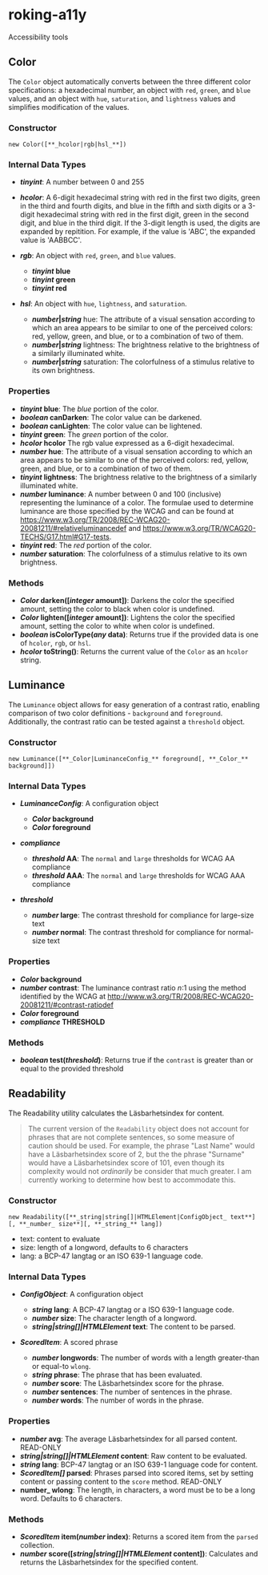 # roking-a11y
Accessibility tools

## Color
The `Color` object automatically converts between the three different color specifications: a hexadecimal number, an object with `red`, `green`, and `blue` values, and an object with `hue`, `saturation`, and `lightness` values and simplifies modification of the values.

### Constructor
```
new Color([**_hcolor|rgb|hsl_**])
```

### Internal Data Types
- **_tinyint_**: A number between 0 and 255

- **_hcolor_**: A 6-digit hexadecimal string with red in the first two digits, green in the third and fourth digits, and blue in the fifth and sixth digits or a 3-digit hexadecimal string with red in the first digit, green in the second digit, and blue in the third digit. If the 3-digit length is used, the digits are expanded by repitition. For example, if the value is 'ABC', the expanded value is 'AABBCC'.

- **_rgb_**: An object with `red`, `green`, and `blue` values.
  - **_tinyint_ blue**
  - **_tinyint_ green**
  - **_tinyint_ red**

- **_hsl_**: An object with `hue`, `lightness`, and `saturation`.
  - **_number_|_string_** hue: The attribute of a visual sensation according to which an area appears to be similar to one of the perceived colors: red, yellow, green, and blue, or to a combination of two of them.
  - **_number_|_string_** lightness: The brightness relative to the brightness of a similarly illuminated white.
  - **_number_|_string_** saturation: The colorfulness of a stimulus relative to its own brightness.

### Properties
- **_tinyint_ blue**: The _blue_ portion of the color.
- **_boolean_ canDarken**: The color value can be darkened.
- **_boolean_ canLighten**: The color value can be lightened.
- **_tinyint_ green**: The _green_ portion of the color.
- **_hcolor_ hcolor** The rgb value expressed as a 6-digit hexadecimal.
- **_number_ hue**: The attribute of a visual sensation according to which an area appears to be similar to one of the perceived colors: red, yellow, green, and blue, or to a combination of two of them.
- **_tinyint_ lightness**: The brightness relative to the brightness of a similarly illuminated white.
- **_number_ luminance**: A number between 0 and 100 (inclusive) representing the luminance of a color. The formulae used to determine luminance are those specified by the WCAG and can be found at https://www.w3.org/TR/2008/REC-WCAG20-20081211/#relativeluminancedef and https://www.w3.org/TR/WCAG20-TECHS/G17.html#G17-tests.
- **_tinyint_ red**: The _red_ portion of the color.
- **_number_ saturation**: The colorfulness of a stimulus relative to its own brightness.

### Methods
- **_Color_ darken([_integer_ amount])**: Darkens the color the specified amount, setting the color to black when color is undefined.
- **_Color_ lighten([_integer_ amount])**: Lightens the color the specified amount, setting the color to white when color is undefined.
- **_boolean_ isColorType(_any_ data)**: Returns true if the provided data is one of `hcolor`, `rgb`, or `hsl`.
- **_hcolor_ toString()**: Returns the current value of the `Color` as an `hcolor` string.


## Luminance
The `Luminance` object allows for easy generation of a contrast ratio, enabling comparison of two color definitions - `background` and `foreground`. Additionally, the contrast ratio can be tested against a `threshold` object.

### Constructor
```
new Luminance([**_Color|LuminanceConfig_** foreground[, **_Color_** background]])
```

### Internal Data Types
- **_LuminanceConfig_**: A configuration object
  - **_Color_ background**
  - **_Color_ foreground**

- **_compliance_**
  - **_threshold_ AA**: The `normal` and `large` thresholds for WCAG AA compliance
  - **_threshold_ AAA**: The `normal` and `large` thresholds for WCAG AAA compliance

- **_threshold_**
  - **_number_ large**: The contrast threshold for compliance for large-size text
  - **_number_ normal**: The contrast threshold for compliance for normal-size text

### Properties
- **_Color_ background**
- **_number_ contrast**: The luminance contrast ratio _n_:1 using the method identified by the WCAG at http://www.w3.org/TR/2008/REC-WCAG20-20081211/#contrast-ratiodef
- **_Color_ foreground**
- **_compliance_ THRESHOLD**

### Methods
- **_boolean_ test(_threshold_)**: Returns true if the `contrast` is greater than or equal to the provided threshold


## Readability
The Readability utility calculates the Läsbarhetsindex for content.

> The current version of the `Readability` object does not account for phrases that are not complete sentences, so some measure of caution should be used. For example, the phrase "Last Name" would have a Läsbarhetsindex score of 2, but the the phrase "Surname" would have a Läsbarhetsindex score of 101, even though its complexity would not _ordinarily_ be consider that much greater. I am currently working to determine how best to accommodate this.

### Constructor
```
new Readability([**_string|string[]|HTMLElement|ConfigObject_ text**][, **_number_ size**][, **_string_** lang])
```

- text: content to evaluate
- size: length of a longword, defaults to 6 characters
- lang: a BCP-47 langtag or an ISO 639-1 language code.

### Internal Data Types
- **_ConfigObject_**: A configuration object
  - **_string_ lang**: A BCP-47 langtag or a ISO 639-1 language code.
  - **_number_ size**: The character length of a longword.
  - **_string|string[]|HTMLElement_ text**: The content to be parsed.

- **_ScoredItem_**: A scored phrase
  - **_number_ longwords**: The number of words with a length greater-than or equal-to `wlong`.
  - **_string_ phrase**: The phrase that has been evaluated.
  - **_number_ score**: The Läsbarhetsindex score for the phrase.
  - **_number_ sentences**: The number of sentences in the phrase.
  - **_number_ words**: The number of words in the phrase.

### Properties
- **_number_ avg**: The average Läsbarhetsindex for all parsed content. READ-ONLY
- **_string|string[]|HTMLElement_ content**: Raw content to be evaluated.
- **_string_ lang**: BCP-47 langtag or an ISO 639-1 language code for content.
- **_ScoredItem[]_ parsed**: Phrases parsed into scored items, set by setting content or passing content to the `score` method. READ-ONLY
- **number_ wlong**: The length, in characters, a word must be to be a long word. Defaults to 6 characters.

### Methods
- **_ScoredItem_ item(_number_ index)**: Returns a scored item from the `parsed` collection.
- **_number_ score([_string|string[]|HTMLElement_ content])**: Calculates and returns the Läsbarhetsindex for the specified content.

